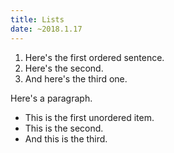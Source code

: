 ```yaml
---
title: Lists
date: ~2018.1.17
---
```


1. Here's the first ordered sentence.
2.  Here's the second.
3.   And here's the third one.

Here's a paragraph.

* This is the first unordered item.
*  This is the second.
*   And this is the third.

